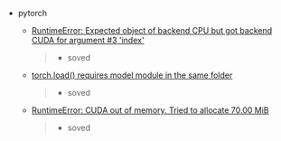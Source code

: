 
- pytorch  
    - [RuntimeError: Expected object of backend CPU but got backend CUDA for argument #3 'index'](https://github.com/huggingface/pytorch-transformers/issues/227)
       > - soved  

    - [torch.load() requires model module in the same folder](https://github.com/pytorch/pytorch/issues/3678)
       > - soved

    - [RuntimeError: CUDA out of memory. Tried to allocate 70.00 MiB](https://blog.csdn.net/pursuit_zhangyu/article/details/88717635)
        > - soved






